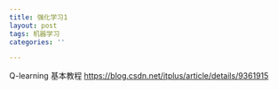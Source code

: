 ```yaml
---
title: 强化学习1
layout: post
tags: 机器学习
categories: ''

---
```


Q-learning 基本教程 https://blog.csdn.net/itplus/article/details/9361915